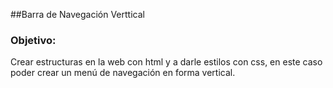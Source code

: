 ##Barra de Navegación Verttical
### Objetivo:  

Crear estructuras en la web con html y a darle estilos con css, en este caso poder crear un menú  de navegación en forma vertical.

